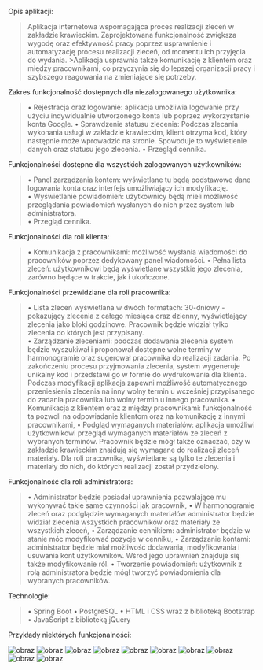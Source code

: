 Opis aplikacji:
>Aplikacja internetowa wspomagająca proces realizacji zleceń w zakładzie krawieckim. Zaprojektowana funkcjonalność zwiększa wygodę oraz efektywność pracy poprzez usprawnienie i automatyzację procesu realizacji zleceń, od momentu ich przyjęcia do wydania. >Aplikacja usprawnia także komunikację z klientem oraz między pracownikami, co przyczynia się do lepszej organizacji pracy i szybszego reagowania na zmieniające się potrzeby.

Zakres funkcjonalność dostępnych dla niezalogowanego użytkownika:
>•	Rejestracja oraz logowanie: aplikacja umożliwia logowanie przy użyciu indywidualnie utworzonego konta lub poprzez wykorzystanie konta Google.
>•	Sprawdzenie statusu zlecenia: Podczas zlecania wykonania usługi w zakładzie krawieckim, klient otrzyma kod, który następnie może wprowadzić na stronie. Spowoduje to wyświetlenie danych oraz statusu jego zlecenia.
>•	Przegląd cennika.

Funkcjonalności dostępne dla wszystkich zalogowanych użytkowników:
>•	Panel zarządzania kontem: wyświetlane tu będą podstawowe dane logowania konta oraz interfejs umożliwiający ich modyfikację.  
>•	Wyświetlanie powiadomień: użytkownicy będą mieli możliwość przeglądania powiadomień wysłanych do nich przez system lub administratora.  
>•	Przegląd cennika.  

Funkcjonalności dla roli klienta:
>•	Komunikacja z pracownikami: możliwość wysłania wiadomości do pracowników poprzez dedykowany panel wiadomości.
>•	Pełna lista zleceń: użytkownikowi będą wyświetlane wszystkie jego zlecenia, zarówno będące w trakcie, jak i ukończone.

Funkcjonalności przewidziane dla roli pracownika: 
>•	Lista zleceń wyświetlana w dwóch formatach: 30-dniowy - pokazujący zlecenia z całego miesiąca oraz dzienny, wyświetlający zlecenia jako bloki godzinowe. Pracownik będzie widział tylko zlecenia do których jest przypisany.  
>•	Zarządzanie zleceniami: podczas dodawania zlecenia system będzie wyszukiwał i proponował dostępne wolne terminy w harmonogramie oraz sugerował pracownika do realizacji zadania. Po zakończeniu procesu przyjmowania zlecenia, system wygeneruje unikalny kod i przedstawi go w formie do wydrukowania dla klienta. Podczas modyfikacji aplikacja zapewni możliwość automatycznego przeniesienia zlecenia na inny wolny termin u wcześniej przypisanego do zadania pracownika lub wolny termin u innego pracownika.
>•	Komunikacja z klientem oraz z między pracownikami: funkcjonalność ta pozwoli na odpowiadanie klientom oraz na komunikację z innymi pracownikami,
>•	Podgląd wymaganych materiałów: aplikacja umożliwi użytkownikowi przegląd wymaganych materiałów ze zleceń z wybranych terminów. Pracownik będzie mógł także oznaczać, czy w zakładzie krawieckim znajdują się wymagane do realizacji zleceń materiały. Dla roli pracownika, wyświetlane są tylko te zlecenia i materiały do nich, do których realizacji został przydzielony.

Funkcjonalność dla roli administratora:
>•	Administrator będzie posiadał uprawnienia pozwalające mu wykonywać takie same czynności jak pracownik,
>•	W harmonogramie zleceń oraz podglądzie wymaganych materiałów administrator będzie widział zlecenia wszystkich pracowników oraz materiały ze wszystkich zleceń,
>•	Zarządzanie cennikiem: administrator będzie w stanie móc modyfikować pozycje w cenniku,
>•	Zarządzanie kontami: administrator będzie miał możliwość dodawania, modyfikowania i usuwania kont użytkowników. Wśród jego uprawnień znajduje się także modyfikowanie ról.
>•	Tworzenie powiadomień: użytkownik z rolą administratora będzie mógł tworzyć powiadomienia dla wybranych pracowników.  

Technologie:
>•	Spring Boot
>•	PostgreSQL
>•	HTML i CSS wraz z biblioteką Bootstrap
>•	JavaScript z biblioteką jQuery

Przykłady niektórych funkcjonalności:

![obraz](https://github.com/LBolechow/Praca-dyplomowa/assets/110845720/50017498-7796-4f5d-8ab3-6e08478e2360)
![obraz](https://github.com/LBolechow/Praca-dyplomowa/assets/110845720/22b5baa6-a3b4-42c4-b64e-0911d0132694)
![obraz](https://github.com/LBolechow/Praca-dyplomowa/assets/110845720/2622900c-389c-422e-853a-5aac370f9c5e)
![obraz](https://github.com/LBolechow/Praca-dyplomowa/assets/110845720/e975d272-a02d-4b5d-b077-4bae04ff6142)
![obraz](https://github.com/LBolechow/Praca-dyplomowa/assets/110845720/0bdc7a31-4fac-4967-9d42-fac52069fb09)
![obraz](https://github.com/LBolechow/Praca-dyplomowa/assets/110845720/cb0617a0-bfbc-4a1a-9a3c-5e266f13ae7d)
![obraz](https://github.com/LBolechow/Praca-dyplomowa/assets/110845720/43edc462-3a6e-4990-9505-2a1703c0a603)
![obraz](https://github.com/LBolechow/Praca-dyplomowa/assets/110845720/528bcaad-4935-4b1a-9fb3-be13da4303cc)
![obraz](https://github.com/LBolechow/Praca-dyplomowa/assets/110845720/4aae8c7b-5ab4-4cf8-ad99-d26edbfc948e)
![obraz](https://github.com/LBolechow/Praca-dyplomowa/assets/110845720/19147a31-73b2-441e-9fb1-633f3f9f8715)




